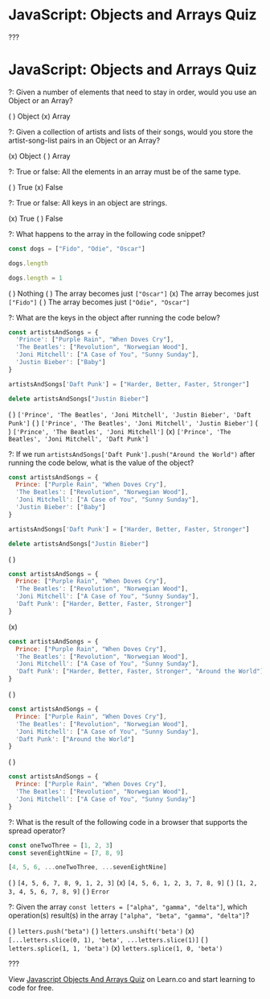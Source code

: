 # JavaScript: Objects and Arrays Quiz

???

# JavaScript: Objects and Arrays Quiz

?: Given a number of elements that need to stay in order, would you use an Object or an Array?

( ) Object
(x) Array

?: Given a collection of artists and lists of their songs, would you store the artist-song-list pairs in an Object or an Array?

(x) Object
( ) Array

?: True or false: All the elements in an array must be of the same type.

( ) True
(x) False

?: True or false: All keys in an object are strings.

(x) True
( ) False

?: What happens to the array in the following code snippet?

``` javascript
const dogs = ["Fido", "Odie", "Oscar"]

dogs.length

dogs.length = 1
```

( ) Nothing
( ) The array becomes just `["Oscar"]`
(x) The array becomes just `["Fido"]`
( ) The array becomes just `["Odie", "Oscar"]`

?: What are the keys in the object after running the code below?

``` javascript
const artistsAndSongs = {
  'Prince': ["Purple Rain", "When Doves Cry"],
  'The Beatles': ["Revolution", "Norwegian Wood"],
  'Joni Mitchell': ["A Case of You", "Sunny Sunday"],
  'Justin Bieber': ["Baby"]
}

artistsAndSongs['Daft Punk'] = ["Harder, Better, Faster, Stronger"]

delete artistsAndSongs["Justin Bieber"]
```

( ) `['Prince', 'The Beatles', 'Joni Mitchell', 'Justin Bieber', 'Daft Punk']`
( ) `['Prince', 'The Beatles', 'Joni Mitchell', 'Justin Bieber']`
( ) `['Prince', 'The Beatles', 'Joni Mitchell']`
(x) `['Prince', 'The Beatles', 'Joni Mitchell', 'Daft Punk']`

?: If we run `artistsAndSongs['Daft Punk'].push("Around the World")` after running the code below, what is the value of the object?

``` javascript
const artistsAndSongs = {
  Prince: ["Purple Rain", "When Doves Cry"],
  'The Beatles': ["Revolution", "Norwegian Wood"],
  'Joni Mitchell': ["A Case of You", "Sunny Sunday"],
  'Justin Bieber': ["Baby"]
}

artistsAndSongs['Daft Punk'] = ["Harder, Better, Faster, Stronger"]

delete artistsAndSongs["Justin Bieber"]
```

( )
``` javascript
const artistsAndSongs = {
  Prince: ["Purple Rain", "When Doves Cry"],
  'The Beatles': ["Revolution", "Norwegian Wood"],
  'Joni Mitchell': ["A Case of You", "Sunny Sunday"],
  'Daft Punk': ["Harder, Better, Faster, Stronger"]
}
```

(x)
``` javascript
const artistsAndSongs = {
  Prince: ["Purple Rain", "When Doves Cry"],
  'The Beatles': ["Revolution", "Norwegian Wood"],
  'Joni Mitchell': ["A Case of You", "Sunny Sunday"],
  'Daft Punk': ["Harder, Better, Faster, Stronger", "Around the World"]
}
```

( )
``` javascript
const artistsAndSongs = {
  Prince: ["Purple Rain", "When Doves Cry"],
  'The Beatles': ["Revolution", "Norwegian Wood"],
  'Joni Mitchell': ["A Case of You", "Sunny Sunday"],
  'Daft Punk': ["Around the World"]
}
```

( )
``` javascript
const artistsAndSongs = {
  Prince: ["Purple Rain", "When Doves Cry"],
  'The Beatles': ["Revolution", "Norwegian Wood"],
  'Joni Mitchell': ["A Case of You", "Sunny Sunday"]
}
```

?: What is the result of the following code in a browser that supports the spread operator?

``` javascript
const oneTwoThree = [1, 2, 3]
const sevenEightNine = [7, 8, 9]

[4, 5, 6, ...oneTwoThree, ...sevenEightNine]
```

( ) `[4, 5, 6, 7, 8, 9, 1, 2, 3]`
(x) `[4, 5, 6, 1, 2, 3, 7, 8, 9]`
( ) `[1, 2, 3, 4, 5, 6, 7, 8, 9]`
( ) `Error`

?: Given the array `const letters = ["alpha", "gamma", "delta"]`, which operation(s) result(s) in the array `["alpha", "beta", "gamma", "delta"]`?

( ) `letters.push("beta")`
( ) `letters.unshift('beta')`
(x) `[...letters.slice(0, 1), 'beta', ...letters.slice(1)]`
( ) `letters.splice(1, 1, 'beta')`
(x) `letters.splice(1, 0, 'beta')`

???

<p class='util--hide'>View <a href='https://learn.co/lessons/javascript-objects-and-arrays-quiz'>Javascript Objects And Arrays Quiz</a> on Learn.co and start learning to code for free.</p>
